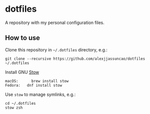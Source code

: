 # dotfiles

A repository with my personal configuration files.

## How to use

Clone this repository in `~/.dotfiles` directory, e.g.:

    git clone --recursive https://github.com/alexjjassuncao/dotfiles ~/.dotfiles

Install GNU [Stow](https://www.gnu.org/software/stow)

    macOS:      brew install stow
    Fedora:   dnf install stow

Use `stow` to manage symlinks, e.g.:

    cd ~/.dotfiles
    stow zsh
